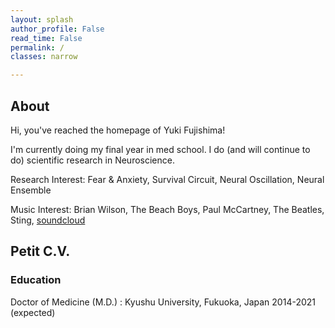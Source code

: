 ```yaml
---
layout: splash
author_profile: False
read_time: False
permalink: /
classes: narrow

---
```

<a name="about"></a>
## About

Hi, you've reached the homepage of Yuki Fujishima!

I'm currently doing my final year in med school. I do (and will continue to do) scientific research in Neuroscience.

Research Interest: Fear & Anxiety, Survival Circuit, Neural Oscillation, Neural Ensemble

Music Interest: Brian Wilson, The Beach Boys, Paul McCartney, The Beatles, Sting, [soundcloud]

[soundcloud]: https://soundcloud.com/yuki-fuji

## Petit C.V.

### Education

Doctor of Medicine (M.D.)
:   Kyushu University, Fukuoka, Japan
2014-2021 (expected)
